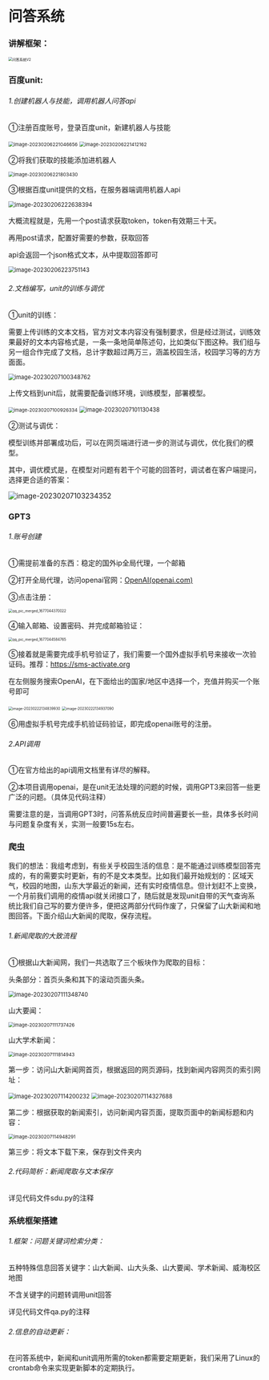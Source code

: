 # 问答系统

### 讲解框架：

<img src="picture\问答系统V2.png" alt="问答系统V2" style="zoom:50%;" />

### 百度unit:

###### 1.创建机器人与技能，调用机器人问答api

①注册百度账号，登录百度unit，新建机器人与技能

<img src="picture\image-20230206221046656.png" alt="image-20230206221046656" style="zoom: 67%;" />

<img src="picture\image-20230206221412162.png" alt="image-20230206221412162" style="zoom:67%;" />

②将我们获取的技能添加进机器人

<img src="picture\image-20230206221803430.png" alt="image-20230206221803430" style="zoom:67%;" />

③根据百度unit提供的文档，在服务器端调用机器人api



<img src="picture\image-20230206222638394.png" alt="image-20230206222638394" style="zoom:80%;" />

大概流程就是，先用一个post请求获取token，token有效期三十天。

再用post请求，配置好需要的参数，获取回答

api会返回一个json格式文本，从中提取回答即可

<img src="picture\image-20230206223751143.png" alt="image-20230206223751143" style="zoom:80%;" />

###### 2.文档编写，unit的训练与调优

①unit的训练：

需要上传训练的文本文档，官方对文本内容没有强制要求，但是经过测试，训练效果最好的文本内容格式是，一条一条地简单陈述句，比如类似下图这种。我们组与另一组合作完成了文档，总计字数超过两万三，涵盖校园生活，校园学习等的方方面面。

<img src="picture\image-20230207100348762.png" alt="image-20230207100348762" style="zoom:80%;" />



上传文档到unit后，就需要配备训练环境，训练模型，部署模型。

<img src="picture\image-20230207100926334.png" alt="image-20230207100926334" style="zoom:67%;" />

<img src="picture\image-20230207101130438.png" alt="image-20230207101130438" style="zoom:80%;" />

②测试与调优：

模型训练并部署成功后，可以在网页端进行进一步的测试与调优，优化我们的模型。

其中，调优模式是，在模型对问题有若干个可能的回答时，调试者在客户端提问，选择更合适的答案：

![image-20230207103234352](picture\image-20230207103234352.png)



### GPT3

###### 1.账号创建

①需提前准备的东西：稳定的国外ip全局代理，一个邮箱

②打开全局代理，访问openai官网：[OpenAI(openai.com)](https://openai.com/)

③点击注册：

<img src="D:\github\sdu_as\sdu_answer_system\picture\qq_pic_merged_1677044370022.jpg" alt="qq_pic_merged_1677044370022" style="zoom:50%;" />

④输入邮箱、设置密码、并完成邮箱验证：

<img src="D:\github\sdu_as\sdu_answer_system\picture\qq_pic_merged_1677044584765.jpg" alt="qq_pic_merged_1677044584765" style="zoom:50%;" />

⑤接着就是需要完成手机号验证了，我们需要一个国外虚拟手机号来接收一次验证码。推荐：https://sms-activate.org

在左侧服务搜索OpenAI，在下面给出的国家/地区中选择一个，充值并购买一个账号即可

<img src="picture\image-20230222134839930.png" alt="image-20230222134839930" style="zoom:50%;" />

<img src="picture\image-20230222134937090.png" alt="image-20230222134937090" style="zoom:50%;" />

⑥用虚拟手机号完成手机验证码验证，即完成openai账号的注册。

###### 2.API调用

①在官方给出的api调用文档里有详尽的解释。

②本项目调用openai，是在unit无法处理的问题的时候，调用GPT3来回答一些更广泛的问题。（具体见代码注释）

需要注意的是，当调用GPT3时，问答系统反应时间普遍要长一些，具体多长时间与问题复杂度有关，实测一般要15s左右。







### 爬虫

我们的想法：我组考虑到，有些关乎校园生活的信息：是不能通过训练模型回答完成的，有的需要实时更新，有的不是文本类型。比如我们最开始规划的：区域天气，校园的地图，山东大学最近的新闻，还有实时疫情信息。但计划赶不上变换，一个月前我们调用的疫情api就关闭接口了，随后就是发现unit自带的天气查询系统比我们自己写的要方便许多，便把这两部分代码作废了，只保留了山大新闻和地图回答。下面介绍山大新闻的爬取，保存流程。

###### 1.新闻爬取的大致流程

①根据山大新闻网，我们一共选取了三个板块作为爬取的目标：

头条部分：首页头条和其下的滚动页面头条。

<img src="picture\image-20230207111348740.png" alt="image-20230207111348740" style="zoom:80%;" />

山大要闻：

<img src="picture\image-20230207111737426.png" alt="image-20230207111737426" style="zoom:67%;" />

山大学术新闻：

<img src="picture\image-20230207111814943.png" alt="image-20230207111814943" style="zoom:67%;" />



第一步：访问山大新闻网首页，根据返回的网页源码，找到新闻内容网页的索引网址：

<img src="picture\image-20230207114200232.png" alt="image-20230207114200232" style="zoom:80%;" />

<img src="picture\image-20230207114327688.png" alt="image-20230207114327688" style="zoom:80%;" />

第二步：根据获取的新闻索引，访问新闻内容页面，提取页面中的新闻标题和内容：

<img src="picture\image-20230207114948291.png" alt="image-20230207114948291" style="zoom:67%;" />

第三步：将文本下载下来，保存到文件夹内

###### 2.代码简析：新闻爬取与文本保存

详见代码文件sdu.py的注释

### 系统框架搭建

###### 1.框架：问题关键词检索分类：

五种特殊信息回答关键字：山大新闻、山大头条、山大要闻、学术新闻、威海校区地图

不含关键字的问题转调用unit回答

详见代码文件qa.py的注释

###### 2.信息的自动更新：

在问答系统中，新闻和unit调用所需的token都需要定期更新，我们采用了Linux的crontab命令来实现更新脚本的定期执行。

